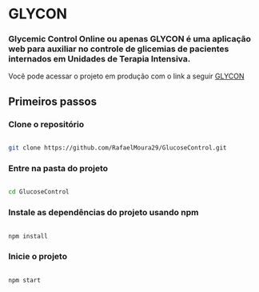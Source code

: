 # GLYCON

### Glycemic Control Online ou apenas GLYCON é uma aplicação web para auxiliar no controle de glicemias de pacientes internados em Unidades de Terapia Intensiva.
  
Você pode acessar o projeto em produção com o link a seguir
[GLYCON](https://glucosecontrolapplication.herokuapp.com/)

## Primeiros passos

### Clone o repositório

```sh

git clone https://github.com/RafaelMoura29/GlucoseControl.git

```

### Entre na pasta do projeto

```sh

cd GlucoseControl

```

### Instale as dependências do projeto usando npm

```sh

npm install

```

### Inicie o projeto

```sh

npm start

```
